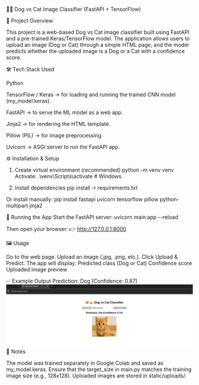 🐶🐱 Dog vs Cat Image Classifier (FastAPI + TensorFlow)

📌 Project Overview

This project is a web-based Dog vs Cat image classifier built using FastAPI and a pre-trained Keras/TensorFlow model.
The application allows users to upload an image (Dog or Cat) through a simple HTML page, and the model predicts whether the uploaded image is a Dog or a Cat with a confidence score.

🛠️ Tech Stack Used

Python

TensorFlow / Keras → for loading and running the trained CNN model (my_model.keras).

FastAPI → to serve the ML model as a web app.

Jinja2 → for rendering the HTML template.

Pillow (PIL) → for image preprocessing.

Uvicorn → ASGI server to run the FastAPI app.

⚙️ Installation & Setup
1. Create virtual environment (recommended)
python -m venv venv
Activate:
.\venv\Scripts\activate      # Windows

2. Install dependencies
pip install -r requirements.txt

Or install manually:
pip install fastapi uvicorn tensorflow pillow python-multipart jinja2

🚀 Running the App
Start the FastAPI server:
uvicorn main:app --reload

Then open your browser:
👉 http://127.0.0.1:8000

🖼️ Usage

Go to the web page.
Upload an image (.jpg, .png, etc.).
Click Upload & Predict.
The app will display:
Predicted class (Dog or Cat)
Confidence score
Uploaded image preview

✅ Example Output
Prediction: Dog (Confidence: 0.87)
![](./output.png)
📖 Notes

The model was trained separately in Google Colab and saved as my_model.keras.
Ensure that the target_size in main.py matches the training image size (e.g., 128x128).
Uploaded images are stored in static/uploads/.